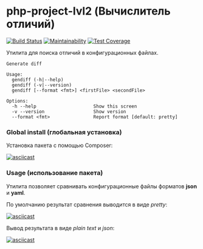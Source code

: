 # php-project-lvl2 (Вычислитель отличий)

[![Build Status](https://travis-ci.org/Dvengroff/php-project-lvl2.svg?branch=master)](https://travis-ci.org/Dvengroff/php-project-lvl2)
[![Maintainability](https://api.codeclimate.com/v1/badges/4782576c0c7c11fbe71b/maintainability)](https://codeclimate.com/github/Dvengroff/php-project-lvl2/maintainability)
[![Test Coverage](https://api.codeclimate.com/v1/badges/4782576c0c7c11fbe71b/test_coverage)](https://codeclimate.com/github/Dvengroff/php-project-lvl2/test_coverage)

Утилита для поиска отличий в конфигурационных файлах.

```
Generate diff

Usage:
  gendiff (-h|--help)
  gendiff (-v|--version)
  gendiff [--format <fmt>] <firstFile> <secondFile>

Options:
  -h --help                     Show this screen
  -v --version                  Show version
  --format <fmt>                Report format [default: pretty]
```

### Global install (глобальная установка)

Установка пакета с помощью Composer:

[![asciicast](https://asciinema.org/a/UeCNLNcxKD3DprgpGrRh8aoTc.svg)](https://asciinema.org/a/UeCNLNcxKD3DprgpGrRh8aoTc)

### Usage (использование пакета)

Утилита позволяет сравнивать конфигурационные файлы форматов **json** и **yaml**. 

По умолчанию результат сравнения выводится в виде *pretty*:

[![asciicast](https://asciinema.org/a/Jk95tfuibiLAD2gXl94xBgLTf.svg)](https://asciinema.org/a/Jk95tfuibiLAD2gXl94xBgLTf)

Вывод результата в виде *plain text* и *json*:

[![asciicast](https://asciinema.org/a/JKjOVAq9kIGWj2Y25Epona2Im.svg)](https://asciinema.org/a/JKjOVAq9kIGWj2Y25Epona2Im)
